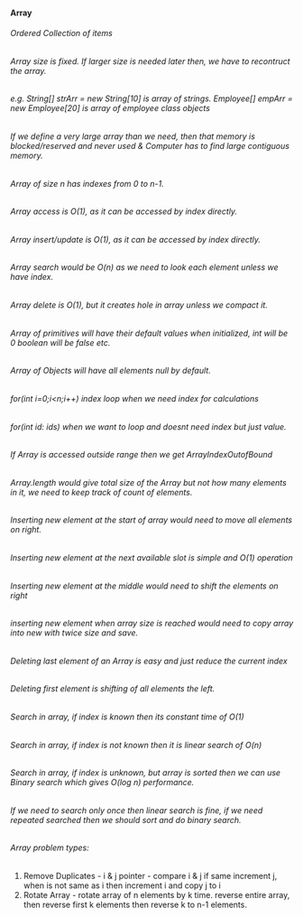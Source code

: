 #### Array
###### Ordered Collection of items
###### Array size is fixed. If larger size is needed later then, we have to recontruct the array.
###### e.g. String[] strArr = new String[10] is array of strings. Employee[] empArr = new Employee[20] is array of employee class objects
###### If we define a very large array than we need, then that memory is blocked/reserved and never used & Computer has to find large contiguous memory.
###### Array of size n has indexes from 0 to n-1. 
###### Array access is O(1), as it can be accessed by index directly.
###### Array insert/update is O(1), as it can be accessed by index directly.
###### Array search would be O(n) as we need to look each element unless we have index.
###### Array delete is O(1), but it creates hole in array unless we compact it.
###### Array of primitives will have their default values when initialized, int will be 0 boolean will be false etc.
###### Array of Objects will have all elements null by default.
###### for(int i=0;i<n;i++) index loop when we need index for calculations
###### for(int id: ids) when we want to loop and doesnt need index but just value.
###### If Array is accessed outside range then we get ArrayIndexOutofBound
###### Array.length would give total size of the Array but not how many elements in it, we need to keep track of count of elements.
###### Inserting new element at the start of array would need to move all elements on right. 
###### Inserting new element at the next available slot is simple and O(1) operation
###### Inserting new element at the middle would need to shift the elements on right
###### inserting new element when array size is reached would need to copy array into new with twice size and save.
###### Deleting last element of an Array is easy and just reduce the current index
###### Deleting first element is shifting of all elements the left.
###### Search in array, if index is known then its constant time of O(1)
###### Search in array, if index is not known then it is linear search of O(n)
###### Search in array, if index is unknown, but array is sorted then we can use Binary search which gives O(log n) performance.
###### If we need to search only once then linear search is fine, if we need repeated searched then we should sort and do binary search.
###### Array problem types:
1. Remove Duplicates - i & j pointer - compare i & j if same increment j, when is not same as i then increment i and copy j to i
2. Rotate Array - rotate array of n elements by k time. reverse entire array, then reverse first k elements then reverse k to n-1 elements.


